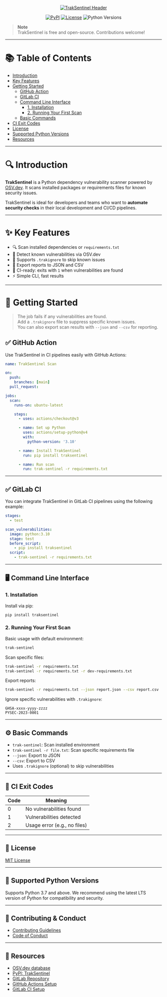 <p align="center">
  <a href="https://osv.dev">
    <img src="https://gitlab.com/eder2597/traksentinel/-/raw/main/docs/assets/header-playtrak-sentinel.png" alt="TrakSentinel Header" />
  </a>
</p>

<p align="center">
  <a href="https://pypi.org/project/traksentinel/"><img alt="PyPI" src="https://img.shields.io/pypi/v/traksentinel"></a>
  <a href="https://gitlab.com/eder2597/traksentinel"><img alt="License" src="https://img.shields.io/gitlab/license/eder2597/traksentinel"></a>
  <img alt="Python Versions" src="https://img.shields.io/pypi/pyversions/traksentinel">
</p>

> **Note**  
> TrakSentinel is free and open-source. Contributions welcome!

---

# 📚 Table of Contents

- [Introduction](#introduction)
- [Key Features](#key-features)
- [Getting Started](#getting-started)
  - [GitHub Action](#github-action)
  - [GitLab CI](#gitlab-ci)
  - [Command Line Interface](#command-line-interface)
    - [1. Installation](#1-installation)
    - [2. Running Your First Scan](#2-running-your-first-scan)
  - [Basic Commands](#basic-commands)
- [CI Exit Codes](#ci-exit-codes)
- [License](#license)
- [Supported Python Versions](#supported-python-versions)
- [Resources](#resources)

---

# 🔍 Introduction

**TrakSentinel** is a Python dependency vulnerability scanner powered by [OSV.dev](https://osv.dev).  It scans installed packages or requirements files for known security issues.

TrakSentinel is ideal for developers and teams who want to **automate security checks** in their local development and CI/CD pipelines.

---

# ✨ Key Features

- 🔍 Scan installed dependencies or `requirements.txt`
- 🚫 Detect known vulnerabilities via OSV.dev
- 🧾 Supports `.trakignore` to skip known issues
- 📄 Export reports to JSON and CSV
- 🚨 CI-ready: exits with `1` when vulnerabilities are found
- ⚡ Simple CLI, fast results

---

# 🚀 Getting Started

> The job fails if any vulnerabilities are found.  
> Add a `.trakignore` file to suppress specific known issues.  
> You can also export scan results with `--json` and `--csv` for reporting.

## ✅ GitHub Action

Use TrakSentinel in CI pipelines easily with GitHub Actions:

```yaml
name: TrakSentinel Scan

on:
  push:
    branches: [main]
  pull_request:

jobs:
  scan:
    runs-on: ubuntu-latest

    steps:
      - uses: actions/checkout@v3

      - name: Set up Python
        uses: actions/setup-python@v4
        with:
          python-version: '3.10'

      - name: Install TrakSentinel
        run: pip install traksentinel

      - name: Run scan
        run: trak-sentinel -r requirements.txt
```

---

## ✅ GitLab CI

You can integrate TrakSentinel in GitLab CI pipelines using the following example:

```yaml
stages:
  - test

scan_vulnerabilities:
  image: python:3.10
  stage: test
  before_script:
    - pip install traksentinel
  script:
    - trak-sentinel -r requirements.txt
```

---

## 🖥️ Command Line Interface

### 1. Installation

Install via pip:

```bash
pip install traksentinel
```

### 2. Running Your First Scan

Basic usage with default environment:

```bash
trak-sentinel
```

Scan specific files:

```bash
trak-sentinel -r requirements.txt
trak-sentinel -r requirements.txt -r dev-requirements.txt
```

Export reports:

```bash
trak-sentinel -r requirements.txt --json report.json --csv report.csv
```

Ignore specific vulnerabilities with `.trakignore`:

```text
GHSA-xxxx-yyyy-zzzz
PYSEC-2023-0001
```

---

## ⚙️ Basic Commands

- `trak-sentinel`: Scan installed environment  
- `trak-sentinel -r file.txt`: Scan specific requirements file  
- `--json`: Export to JSON  
- `--csv`: Export to CSV  
- Uses `.trakignore` (optional) to skip vulnerabilities  

---

## 🚦 CI Exit Codes

| Code | Meaning                        |
|------|--------------------------------|
| 0    | No vulnerabilities found       |
| 1    | Vulnerabilities detected       |
| 2    | Usage error (e.g., no files)   |

---

## 📜 License

[MIT License](https://gitlab.com/eder2597/traksentinel/-/blob/main/LICENSE)

---

## 🐍 Supported Python Versions

Supports Python 3.7 and above. We recommend using the latest LTS version of Python for compatibility and security.

---

## 🤝 Contributing & Conduct

- [Contributing Guidelines](https://gitlab.com/eder2597/traksentinel/-/blob/main/CONTRIBUTING.md)
- [Code of Conduct](https://gitlab.com/eder2597/traksentinel/-/blob/main/CoC.md)

---

## 🔗 Resources

- [OSV.dev database](https://osv.dev)
- [PyPI: TrakSentinel](https://pypi.org/project/traksentinel/)
- [GitLab Repository](https://gitlab.com/eder2597/traksentinel)
- [GitHub Actions Setup](#github-action)
- [GitLab CI Setup](#gitlab-ci)